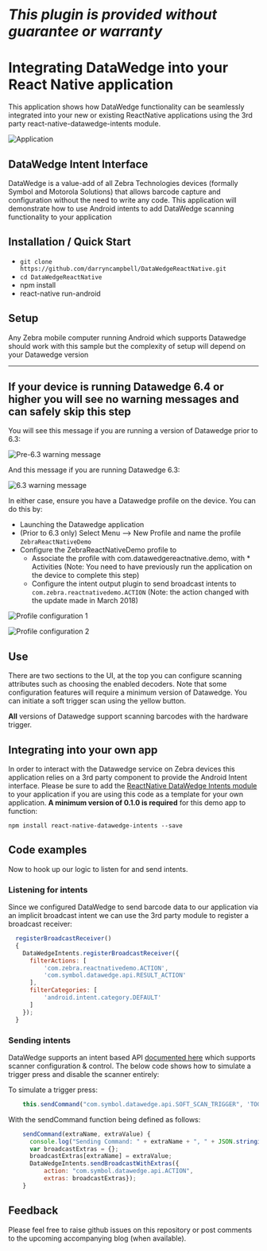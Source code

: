 *This plugin is provided without guarantee or warranty*
=========================================================

# Integrating DataWedge into your React Native application

This application shows how DataWedge functionality can be seamlessly integrated into your new or existing ReactNative applications using the 3rd party react-native-datawedge-intents module.

![Application](https://raw.githubusercontent.com/darryncampbell/DataWedgeReactNative/master/screenshots/application_01.png)

## DataWedge Intent Interface
DataWedge is a value-add of all Zebra Technologies devices (formally Symbol and Motorola Solutions) that allows barcode capture and configuration without the need to write any code.  This application will demonstrate how to use Android intents to add DataWedge scanning functionality to your application

## Installation / Quick Start
* `git clone https://github.com/darryncampbell/DataWedgeReactNative.git`
* `cd DataWedgeReactNative`
* npm install
* react-native run-android

## Setup
Any Zebra mobile computer running Android which supports Datawedge should work with this sample but the complexity of setup will depend on your Datawedge version 

---
If your device is running Datawedge 6.4 or higher you will see no warning messages and can safely skip this step
---
You will see this message if you are running a version of Datawedge prior to 6.3:

![Pre-6.3 warning message](https://raw.githubusercontent.com/darryncampbell/DataWedgeReactNative/master/screenshots/pre_6.3_message.png)

And this message if you are running Datawedge 6.3:

![6.3 warning message](https://raw.githubusercontent.com/darryncampbell/DataWedgeReactNative/master/screenshots/6.3_message.png)

In either case, ensure you have a Datawedge profile on the device.  You can do this by:
- Launching the Datawedge application
- (Prior to 6.3 only) Select Menu --> New Profile and name the profile `ZebraReactNativeDemo`
- Configure the ZebraReactNativeDemo profile to 
  - Associate the profile with com.datawedgereactnative.demo, with * Activities (Note: You need to have previously run the application on the device to complete this step)
  - Configure the intent output plugin to send broadcast intents to `com.zebra.reactnativedemo.ACTION` (Note: the action changed with the update made in March 2018)
  
![Profile configuration 1](https://raw.githubusercontent.com/darryncampbell/DataWedgeReactNative/master/screenshots/datawedge_associated_apps.png)

![Profile configuration 2](https://raw.githubusercontent.com/darryncampbell/DataWedgeReactNative/master/screenshots/datawedge_02.png)

## Use
There are two sections to the UI, at the top you can configure scanning attributes such as choosing the enabled decoders.  Note that some configuration features will require a minimum version of Datawedge.  You can initiate a soft trigger scan using the yellow button.

**All** versions of Datawedge support scanning barcodes with the hardware trigger.

## Integrating into your own app
In order to interact with the Datawedge service on Zebra devices this application relies on a 3rd party component to provide the Android Intent interface.  Please be sure to add the [ReactNative DataWedge Intents module](https://www.npmjs.com/package/react-native-datawedge-intents) to your application if you are using this code as a template for your own application.  **A minimum version of 0.1.0 is required** for this demo app to function:

`npm install react-native-datawedge-intents --save`

##  Code examples
Now to hook up our logic to listen for and send intents.

### Listening for intents
Since we configured DataWedge to send barcode data to our application via an implicit broadcast intent we can use the 3rd party module to register a broadcast receiver:
```javascript
  registerBroadcastReceiver()
  {
    DataWedgeIntents.registerBroadcastReceiver({
      filterActions: [
          'com.zebra.reactnativedemo.ACTION',
          'com.symbol.datawedge.api.RESULT_ACTION'
      ],
      filterCategories: [
          'android.intent.category.DEFAULT'
      ]
    });
  }
```

### Sending intents
DataWedge supports an intent based API [documented here](http://techdocs.zebra.com/datawedge/6-8/guide/api/) which supports scanner configuration & control.  The below code shows how to simulate a trigger press and disable the scanner entirely:

To simulate a trigger press:
```javascript
    this.sendCommand("com.symbol.datawedge.api.SOFT_SCAN_TRIGGER", 'TOGGLE_SCANNING');
```

With the sendCommand function being defined as follows:
```javascript
    sendCommand(extraName, extraValue) {
      console.log("Sending Command: " + extraName + ", " + JSON.stringify(extraValue));
      var broadcastExtras = {};
      broadcastExtras[extraName] = extraValue;
      DataWedgeIntents.sendBroadcastWithExtras({
          action: "com.symbol.datawedge.api.ACTION",
          extras: broadcastExtras});
    }
```

## Feedback
Please feel free to raise github issues on this repository or post comments to the upcoming accompanying blog (when available).
